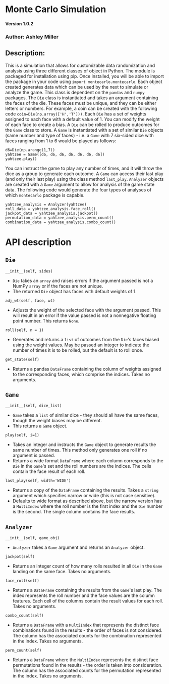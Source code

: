 # Monte Carlo Simulation
#### Version 1.0.2
### Author: Ashley Miller

## Description:
This is a simulation that allows for customizable data randomization and 
analysis using three different classes of object in Python. The module 
is packaged for installation using pip. Once installed, you will be able 
to import the package in your code using `import montecarlo.montecarlo`. 
Each object created generates data which can be used by the next to simulate
or analyze the game. This class is dependent on the `pandas` and `numpy`
packages. The `Die` class is instantiated and takes an argument containing 
the faces of the die. These faces must be unique, and they can be either 
letters or numbers. For example, a coin can be created with the
following code `coin=Die(np.array(['H','T']))`. Each `Die` has a set 
of weights assigned to each face with a default value of 1. You can modify
the weight of each face to create a bias. A `Die` can be rolled to produce 
outcomes for the `Game` class to store. A `Game` is instantiated with a set
of similar `Die` objects (same number and type of faces) - i.e. a `Game` with 
7 six-sided dice with faces ranging from 1 to 6 would be played as follows:

```{python}
d6=Die(np.arange(1,7))
yahtzee = Game([d6, d6, d6, d6, d6, d6, d6])
yahtzee.play()
```
You can instruct the game to play any number of times, and it will throw
the dice as a group to generate each outcome. A `Game` can access their
last play (and only their last play) using the class method `last_play`.
`Analyzer` objects are created with a `Game` argument to allow for analysis
of the game state data. The following code would generate the four types 
of analyses of which `montecarlo` package is capable.

```{python}
yahtzee_analysis = Analyzer(yahtzee)
roll_data = yahtzee_analysis.face_roll()
jackpot_data = yahtzee_analysis.jackpot()
permutation_data = yahtzee_analysis.perm_count()
combination_data = yahtzee_analysis.combo_count()
```

# API description
## `Die`
`__init__(self, sides)`
- `Die` takes an `array` and raises errors if the argument passed is
not a NumPy `array` or if the faces are not unique.
- The returned `Die` object has faces with default weights of 1.

`adj_wt(self, face, wt)`
- Adjusts the weight of the selected face with the argument
passed. This will result in an error if the value passed is not a
nonnegative floating point number. This returns `None`.

`roll(self, n = 1)`
- Generates and returns a `list` of outcomes from the `Die`'s
faces biased using the weight values. May be passed an integer
to indicate the number of times it is to be rolled, but the
default is to roll once.

`get_state(self)`
- Returns a pandas `DataFrame` containing the column of weights assigned to
the corresponding faces, which comprise the indices. Takes no arguments.

## `Game`
`__init__(self, dice_list)`
- `Game` takes a `list` of similar dice - they should all have the same
faces, though the weight biases may be different.
- This returns a `Game` object.

`play(self, i=1)`
- Takes an integer and instructs the `Game` object to generate results
the same number of times. This method only generates one roll if no
argument is passed.
- Returns a wide format `DataFrame` where each column corresponds to
the `Die` in the `Game`'s set and the roll numbers are the indices.
The cells contain the face result of each roll.

`last_play(self, width='WIDE')`
- Returns a copy of the `DataFrame` containing the results. Takes a `string`
argument which specifies narrow or wide (this is not case sensitive).
- Defaults to wide format as described above, but the narrow
version has a `MultiIndex` where the roll number is the first index
and the `Die` number is the second. The single column contains
the face results.

## `Analyzer`
`__init__(self, game_obj)`
- `Analyzer` takes a `Game` argument and returns an `Analyzer` object.

`jackpot(self)`
- Returns an integer count of how many rolls resulted in all `Die` in
the `Game` landing on the same face. Takes no arguments.

`face_roll(self)`
- Returns a `DataFrame` containing the results from the `Game`'s last play.
The index represents the roll number and the face values are the column
features. Each cell of the columns contain the result values for each roll.
Takes no arguments.

`combo_count(self)`
- Returns a `DataFrame` with a `MultiIndex` that represents the distinct face
combinations found in the results - the order of faces is not considered.
The column has the associated counts for the combination represented in the
index. Takes no arguments.

`perm_count(self)`
- Returns a `DataFrame` where the `MultiIndex` represents the distinct face
permutations found in the results - the order is taken into consideration.
The column has the associated counts for the permutation represented in the
index. Takes no arguments.
